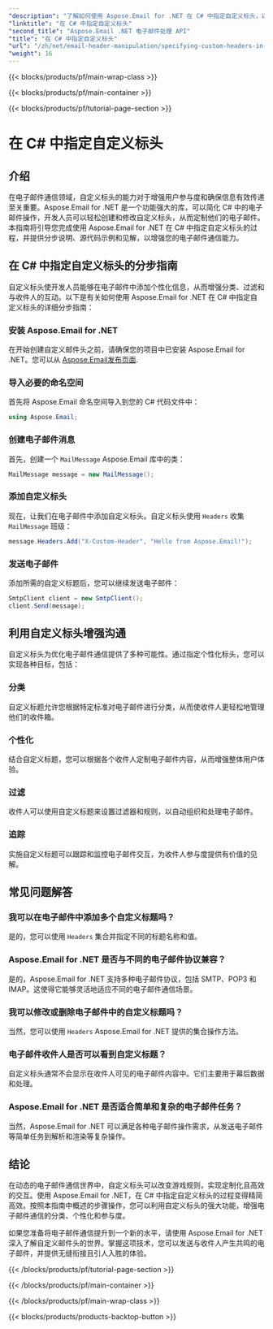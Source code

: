 ```yaml
---
"description": "了解如何使用 Aspose.Email for .NET 在 C# 中指定自定义标头，以增强电子邮件通信。本分步指南将深入讲解如何创建个性化电子邮件标头，从而提升用户参与度。"
"linktitle": "在 C# 中指定自定义标头"
"second_title": "Aspose.Email .NET 电子邮件处理 API"
"title": "在 C# 中指定自定义标头"
"url": "/zh/net/email-header-manipulation/specifying-custom-headers-in-csharp/"
"weight": 16
---
```


{{< blocks/products/pf/main-wrap-class >}}

{{< blocks/products/pf/main-container >}}

{{< blocks/products/pf/tutorial-page-section >}}

# 在 C# 中指定自定义标头



## 介绍

在电子邮件通信领域，自定义标头的能力对于增强用户参与度和确保信息有效传递至关重要。Aspose.Email for .NET 是一个功能强大的库，可以简化 C# 中的电子邮件操作，开发人员可以轻松创建和修改自定义标头，从而定制他们的电子邮件。本指南将引导您完成使用 Aspose.Email for .NET 在 C# 中指定自定义标头的过程，并提供分步说明、源代码示例和见解，以增强您的电子邮件通信能力。

## 在 C# 中指定自定义标头的分步指南

自定义标头使开发人员能够在电子邮件中添加个性化信息，从而增强分类、过滤和与收件人的互动。以下是有关如何使用 Aspose.Email for .NET 在 C# 中指定自定义标头的详细分步指南：

### 安装 Aspose.Email for .NET

在开始创建自定义邮件头之前，请确保您的项目中已安装 Aspose.Email for .NET。您可以从 [Aspose.Email发布页面](https://releases。aspose.com/email/net/).

### 导入必要的命名空间

首先将 Aspose.Email 命名空间导入到您的 C# 代码文件中：

```csharp
using Aspose.Email;
```

### 创建电子邮件消息

首先，创建一个 `MailMessage` Aspose.Email 库中的类：

```csharp
MailMessage message = new MailMessage();
```

### 添加自定义标头

现在，让我们在电子邮件中添加自定义标头。自定义标头使用 `Headers` 收集 `MailMessage` 班级：

```csharp
message.Headers.Add("X-Custom-Header", "Hello from Aspose.Email!");
```

### 发送电子邮件

添加所需的自定义标题后，您可以继续发送电子邮件：

```csharp
SmtpClient client = new SmtpClient();
client.Send(message);
```

## 利用自定义标头增强沟通

自定义标头为优化电子邮件通信提供了多种可能性。通过指定个性化标头，您可以实现各种目标，包括：

### 分类 
 自定义标题允许您根据特定标准对电子邮件进行分类，从而使收件人更轻松地管理他们的收件箱。

### 个性化 
 结合自定义标题，您可以根据各个收件人定制电子邮件内容，从而增强整体用户体验。

### 过滤 
 收件人可以使用自定义标题来设置过滤器和规则，以自动组织和处理电子邮件。

### 追踪 
 实施自定义标题可以跟踪和监控电子邮件交互，为收件人参与度提供有价值的见解。

## 常见问题解答

### 我可以在电子邮件中添加多个自定义标题吗？

是的，您可以使用 `Headers` 集合并指定不同的标题名称和值。

### Aspose.Email for .NET 是否与不同的电子邮件协议兼容？

是的，Aspose.Email for .NET 支持多种电子邮件协议，包括 SMTP、POP3 和 IMAP。这使得它能够灵活地适应不同的电子邮件通信场景。

### 我可以修改或删除电子邮件中的自定义标题吗？

当然，您可以使用 `Headers` Aspose.Email for .NET 提供的集合操作方法。

### 电子邮件收件人是否可以看到自定义标题？

自定义标头通常不会显示在收件人可见的电子邮件内容中。它们主要用于幕后数据和处理。

### Aspose.Email for .NET 是否适合简单和复杂的电子邮件任务？

当然，Aspose.Email for .NET 可以满足各种电子邮件操作需求，从发送电子邮件等简单任务到解析和渲染等复杂操作。

## 结论

在动态的电子邮件通信世界中，自定义标头可以改变游戏规则，实现定制化且高效的交互。使用 Aspose.Email for .NET，在 C# 中指定自定义标头的过程变得精简高效。按照本指南中概述的步骤操作，您可以利用自定义标头的强大功能，增强电子邮件通信的分类、个性化和参与度。

如果您准备将电子邮件通信提升到一个新的水平，请使用 Aspose.Email for .NET 深入了解自定义邮件头的世界。掌握这项技术，您可以发送与收件人产生共鸣的电子邮件，并提供无缝衔接且引人入胜的体验。

{{< /blocks/products/pf/tutorial-page-section >}}

{{< /blocks/products/pf/main-container >}}

{{< /blocks/products/pf/main-wrap-class >}}

{{< blocks/products/products-backtop-button >}}